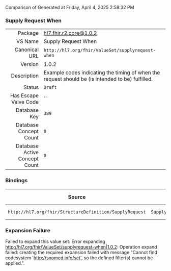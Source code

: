 Comparison of 
Generated at Friday, April 4, 2025 2:58:32 PM

### Supply Request When

|      |     |
| ---: | --- |
| Package | hl7.fhir.r2.core@1.0.2 |
| VS Name | Supply Request When |
| Canonical URL | `http://hl7.org/fhir/ValueSet/supplyrequest-when` |
| Version | 1.0.2 |
| Description | Example codes indicating the timing of when the request should be (is intended to be) fulfilled. |
| Status | `Draft` |
| Has Escape Valve Code | `` |
| Database Key | `389` |
| Database Concept Count | `0` |
| Database Active Concept Count | `0` |
### Bindings

| Source | Element | Binding | Strength | Element Short |
| ------ | ------- | ------- | -------- | ------------- |
| `http://hl7.org/fhir/StructureDefinition/SupplyRequest` | `SupplyRequest.when.code` | `http://hl7.org/fhir/ValueSet/supplyrequest-when` | `Example` | Fulfilment code |

### Expansion Failure

Failed to expand this value set: Error expanding http://hl7.org/fhir/ValueSet/supplyrequest-when|1.0.2: Operation expand failed: creating the required expansion failed with message "Cannot find codesystem 'http://snomed.info/sct', so the defined filter(s) cannot be applied.".
